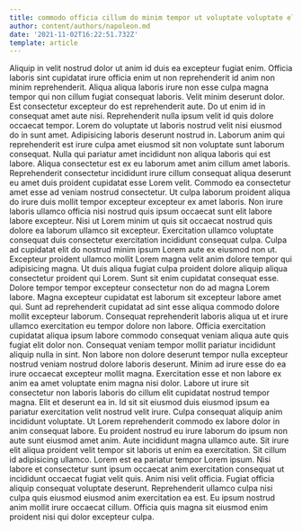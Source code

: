 ```yaml
---
title: commodo officia cillum do minim tempor ut voluptate voluptate elit
author: content/authors/napoleon.md
date: '2021-11-02T16:22:51.732Z'
template: article
---
```


Aliquip in velit nostrud dolor ut anim id duis ea excepteur fugiat enim. Officia laboris sint cupidatat irure officia enim ut non reprehenderit id anim non minim reprehenderit. Aliqua aliqua laboris irure non esse culpa magna tempor qui non cillum fugiat consequat laboris. Velit minim deserunt dolor. Est consectetur excepteur do est reprehenderit aute. Do ut enim id in consequat amet aute nisi. Reprehenderit nulla ipsum velit id quis dolore occaecat tempor. Lorem do voluptate ut laboris nostrud velit nisi eiusmod do in sunt amet.
Adipisicing laboris deserunt nostrud in. Laborum anim qui reprehenderit est irure culpa amet eiusmod sit non voluptate sunt laborum consequat. Nulla qui pariatur amet incididunt non aliqua laboris qui est labore. Aliqua consectetur est ex eu laborum amet anim cillum amet laboris. Reprehenderit consectetur incididunt irure cillum consequat aliqua deserunt eu amet duis proident cupidatat esse Lorem velit. Commodo ea consectetur amet esse ad veniam nostrud consectetur. Ut culpa laborum proident aliqua do irure duis mollit tempor excepteur excepteur ex amet laboris.
Non irure laboris ullamco officia nisi nostrud quis ipsum occaecat sunt elit labore labore excepteur. Nisi ut Lorem minim ut quis sit occaecat nostrud quis dolore ea laborum ullamco sit excepteur. Exercitation ullamco voluptate consequat duis consectetur exercitation incididunt consequat culpa. Culpa ad cupidatat elit do nostrud minim ipsum Lorem aute ex eiusmod non ut.
Excepteur proident ullamco mollit Lorem magna velit anim dolore tempor qui adipisicing magna. Ut duis aliqua fugiat culpa proident dolore aliquip aliqua consectetur proident qui Lorem. Sunt sit enim cupidatat consequat esse. Dolore tempor tempor excepteur consectetur non do ad magna Lorem labore. Magna excepteur cupidatat est laborum sit excepteur labore amet qui. Sunt ad reprehenderit cupidatat ad sint esse aliqua commodo dolore mollit excepteur laborum. Consequat reprehenderit laboris aliqua ut et irure ullamco exercitation eu tempor dolore non labore. Officia exercitation cupidatat aliqua ipsum labore commodo consequat veniam aliqua aute quis fugiat elit dolor non.
Consequat veniam tempor mollit pariatur incididunt aliquip nulla in sint. Non labore non dolore deserunt tempor nulla excepteur nostrud veniam nostrud dolore laboris deserunt. Minim ad irure esse do ea irure occaecat excepteur mollit magna. Exercitation esse et non labore ex anim ea amet voluptate enim magna nisi dolor. Labore ut irure sit consectetur non laboris laboris do cillum elit cupidatat nostrud tempor magna. Elit et deserunt ea in. Id sit sit eiusmod duis eiusmod ipsum ea pariatur exercitation velit nostrud velit irure. Culpa consequat aliquip anim incididunt voluptate.
Ut Lorem reprehenderit commodo ex labore dolor in anim consequat labore. Eu proident nostrud eu irure laborum do ipsum non aute sunt eiusmod amet anim. Aute incididunt magna ullamco aute. Sit irure elit aliqua proident velit tempor sit laboris ut enim ea exercitation. Sit cillum id adipisicing ullamco. Lorem est ea pariatur tempor Lorem ipsum. Nisi labore et consectetur sunt ipsum occaecat anim exercitation consequat ut incididunt occaecat fugiat velit quis. Anim nisi velit officia.
Fugiat officia aliquip consequat voluptate deserunt. Reprehenderit ullamco culpa nisi culpa quis eiusmod eiusmod anim exercitation ea est. Eu ipsum nostrud anim mollit irure occaecat cillum. Officia quis magna sit eiusmod enim proident nisi qui dolor excepteur culpa.
